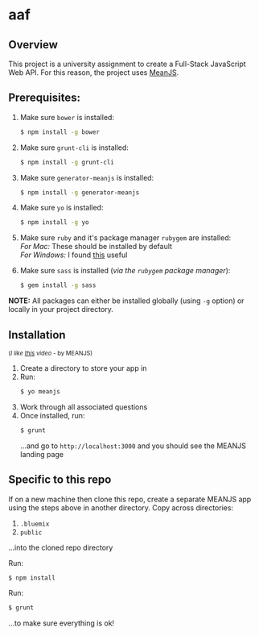 # aaf


## Overview
This project is a university assignment to create a Full-Stack JavaScript Web API. For this reason, the project
uses [MeanJS](http://meanjs.org/).

## Prerequisites:
1. Make sure `bower` is installed:<br>
   ```bash
   $ npm install -g bower
   ```
   
2. Make sure `grunt-cli` is installed:<br>
   ```bash
   $ npm install -g grunt-cli
   ```
   
3. Make sure `generator-meanjs` is installed:<br>
   ```bash
   $ npm install -g generator-meanjs
   ```
   
4. Make sure `yo` is installed:<br>
   ```bash
   $ npm install -g yo
   ```

3. Make sure `ruby` and it's package manager `rubygem` are installed:<br>
   *For Mac:* These should be installed by default<br>
   *For Windows:* I found [this](https://forwardhq.com/help/installing-ruby-windows) useful
   
4. Make sure `sass` is installed (*via the `rubygem` package manager*):<br>
   ```bash
   $ gem install -g sass
   ```


**NOTE:** All packages can either be installed globally (using `-g` option) or locally in your project directory.

## Installation 
<small>(*I like [this](https://www.youtube.com/watch?v=XHpMH_5n2fQ) video* - by MEANJS)</small>

1. Create a directory to store your app in
2. Run:<br>
   ```bash
   $ yo meanjs
   ```
3. Work through all associated questions
4. Once installed, run:<br>
   ```bash
   $ grunt
   ```
   ...and go to `http://localhost:3000` and you should see the MEANJS landing page

## Specific to this repo

If on a new machine then clone this repo, create a separate MEANJS app using the steps above in another directory. Copy across directories:<br>
1. `.bluemix`
2. `public`

...into the cloned repo directory

Run:<br>
```bash
$ npm install
```
Run:<br>
```bash
$ grunt
```
...to make sure everything is ok!
